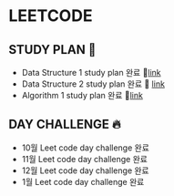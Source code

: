 # LEETCODE
## STUDY PLAN :book:
- Data Structure 1 study plan 완료 :link:[link](https://github.com/Roha-Lee/Algorithm-Study/tree/master/LeetCode/DataStructure_I)
- Data Structure 2 study plan 완료 :link: [link](https://github.com/Roha-Lee/Algorithm-Study/tree/master/LeetCode/DataStructure_II)
- Algorithm 1 study plan 완료 :link:[link](https://github.com/Roha-Lee/Algorithm-Study/tree/master/LeetCode/Algorithm_I) 
## DAY CHALLENGE :fire:
- 10월 Leet code day challenge 완료
- 11월 Leet code day challenge 완료
- 12월 Leet code day challenge 완료
- 1월 Leet code day challenge 완료 

